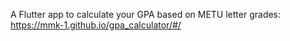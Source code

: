 A Flutter app to calculate your GPA based on METU letter grades:
https://mmk-1.github.io/gpa_calculator/#/
